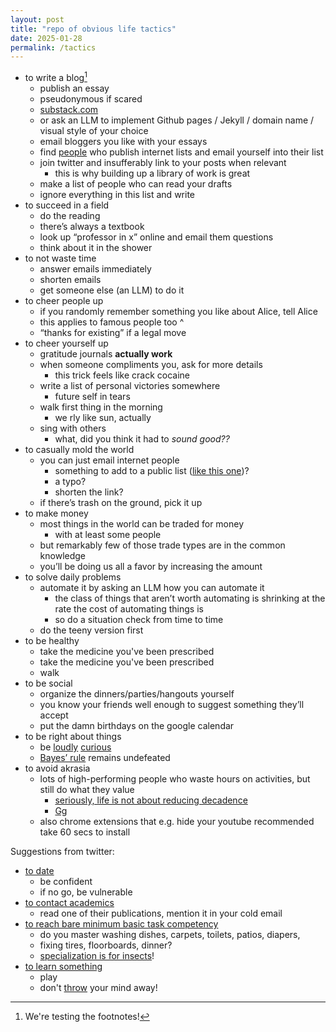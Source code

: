 ```yaml
---
layout: post
title: "repo of obvious life tactics" 
date: 2025-01-28
permalink: /tactics 
---
```


- to write a blog[^1]
  - publish an essay
  - pseudonymous if scared
  - [substack.com ](http://substack.com)
  - or ask an LLM to implement Github pages / Jekyll / domain name / visual style of your choice 
  - email bloggers you like with your essays
  - find [people](https://substack.com/@samenright/posts) who publish internet lists and email yourself into their list
  - join twitter and insufferably link to your posts when relevant
    - this is why building up a library of work is great
  - make a list of people who can read your drafts
  - ignore everything in this list and write
- to succeed in a field
  - do the reading
  - there’s always a textbook
  - look up “professor in x” online and email them questions
  - think about it in the shower
- to not waste time
  - answer emails immediately
  - shorten emails
  - get someone else (an LLM) to do it
- to cheer people up
  - if you randomly remember something you like about Alice, tell Alice
  - this applies to famous people too ^ 
  - “thanks for existing” if a legal move 
- to cheer yourself up
  - gratitude journals **actually work**
  - when someone compliments you, ask for more details
    - this trick feels like crack cocaine
  - write a list of personal victories somewhere
    - future self in tears
  - walk first thing in the morning
    - we rly like sun, actually
  - sing with others
    - what, did you think it had to *sound good??*
- to casually mold the world
  - you can just email internet people
    - something to add to a public list ([like this one](mailto:croissanthology@gmail.com))?
    - a typo?
    - shorten the link?
  - if there’s trash on the ground, pick it up
- to make money
  - most things in the world can be traded for money 
    - with at least some people
  - but remarkably few of those trade types are in the common knowledge
  - you’ll be doing us all a favor by increasing the amount
- to solve daily problems
  - automate it by asking an LLM how you can automate it
    - the class of things that aren’t worth automating is shrinking at the rate the cost of automating things is
    - so do a situation check from time to time
  - do the teeny version first
- to be healthy
  - take the medicine you've been prescribed
  - take the medicine you've been prescribed 
  - walk
- to be social
  - organize the dinners/parties/hangouts yourself 
  - you know your friends well enough to suggest something they’ll accept
  - put the damn birthdays on the google calendar
- to be right about things
  - be [loudly](https://x.com/__drewface/status/1875290969152864285) [curious](https://x.com/paulg/status/1883488719048785934) 
  - [Bayes’ rule](https://arbital.com/p/bayes_rule/?l=1zq) remains undefeated
- to avoid akrasia
  - lots of high-performing people who waste hours on activities, but still do what they value
    - [seriously, life is not about reducing decadence](https://x.com/visakanv/status/1653376345802694657)
    - [Gg](https://pbs.twimg.com/media/FvIHo0naQAAw3aP?format=jpg&name=medium)
  - also chrome extensions that e.g. hide your youtube recommended take 60 secs to install 

Suggestions from twitter: 

- [to date](https://x.com/bashu_thanks/status/1887977424442348009) 
  - be confident
  - if no go, be vulnerable
- [to contact academics](https://x.com/hormetic/status/1887958700662628732)
  - read one of their publications, mention it in your cold email 
- [to reach bare minimum basic task competency](https://x.com/JLingPystynen/status/1887889727484780616)
  - do you master washing dishes, carpets, toilets, patios, diapers, 
  - fixing tires, floorboards, dinner?
  - [specialization is for insects](https://pbs.twimg.com/media/EocPfk5UYAIzqmu.jpg)!
- [to learn something](https://x.com/aikTamseel/status/1888163594660962803)
  - play 
  - don't [throw](https://www.lesswrong.com/posts/RryyWNmJNnLowbhfC/please-don-t-throw-your-mind-away) your mind away!

[^1]:  We're testing the footnotes!
